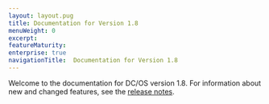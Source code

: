 ```yaml
---
layout: layout.pug
title: Documentation for Version 1.8
menuWeight: 0
excerpt:
featureMaturity:
enterprise: true
navigationTitle:  Documentation for Version 1.8
---
```



Welcome to the documentation for DC/OS version 1.8. For information about new and changed features, see the [release notes](/docs/1.8/administration/release-notes/).
